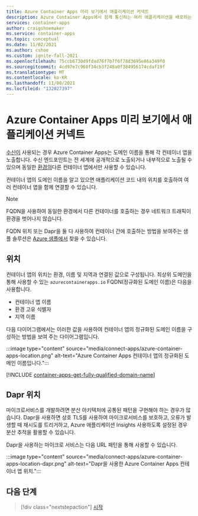 ```yaml
---
title: Azure Container Apps 미리 보기에서 애플리케이션 커넥트
description: Azure Container Apps에서 함께 통신하는 여러 애플리케이션을 배포하는 방법을 알아봅니다.
services: container-apps
author: craigshoemaker
ms.service: container-apps
ms.topic: conceptual
ms.date: 11/02/2021
ms.author: cshoe
ms.custom: ignite-fall-2021
ms.openlocfilehash: 75ccb6730d9fdad76f7b7f6f78d3695e86a349f0
ms.sourcegitcommit: 4cd97e7c960f34cb3f248a0f384956174cdaf19f
ms.translationtype: MT
ms.contentlocale: ko-KR
ms.lasthandoff: 11/08/2021
ms.locfileid: "132027397"
---
```

# <a name="connect-applications-in-azure-container-apps-preview"></a>Azure Container Apps 미리 보기에서 애플리케이션 커넥트

[수신이](ingress.md) 사용되는 경우 Azure Container Apps는 도메인 이름을 통해 각 컨테이너 앱을 노출합니다. 수신 엔드포인트는 전 세계에 공개적으로 노출되거나 내부적으로 노출될 수 있으며 동일한 [환경의](environment.md)다른 컨테이너 앱에서만 사용할 수 있습니다.

컨테이너 앱의 도메인 이름을 알고 있으면 애플리케이션 코드 내의 위치를 호출하여 여러 컨테이너 앱을 함께 연결할 수 있습니다.

> [!NOTE]
> FQDN을 사용하여 동일한 환경에서 다른 컨테이너를 호출하는 경우 네트워크 트래픽이 환경을 벗어나지 않습니다.

FQDN 위치 또는 Dapr을 둘 다 사용하여 컨테이너 간에 호출하는 방법을 보여주는 샘플 솔루션은 [Azure 샘플에서](https://github.com/Azure-Samples/container-apps-connect-multiple-apps) 찾을 수 있습니다.

## <a name="location"></a>위치

컨테이너 앱의 위치는 환경, 이름 및 지역과 연결된 값으로 구성됩니다. 최상위 도메인을 통해 사용할 수 있는 `azurecontainerapps.io` FQDN(정규화된 도메인 이름)은 다음을 사용합니다.

- 컨테이너 앱 이름
- 환경 고유 식별자
- 지역 이름

다음 다이어그램에서는 이러한 값을 사용하여 컨테이너 앱의 정규화된 도메인 이름을 구성하는 방법을 보여 주는 다이어그램입니다.

:::image type="content" source="media/connect-apps/azure-container-apps-location.png" alt-text="Azure Container Apps 컨테이너 앱의 정규화된 도메인 이름입니다.":::

[!INCLUDE [container-apps-get-fully-qualified-domain-name](../../includes/container-apps-get-fully-qualified-domain-name.md)]

## <a name="dapr-location"></a>Dapr 위치

마이크로서비스를 개발하려면 분산 아키텍처에 공통된 패턴을 구현해야 하는 경우가 많습니다. Dapr을 사용하면 상호 TLS를 사용하여 마이크로서비스를 보호하고, 오류가 발생할 때 재시도를 트리거하고, Azure 애플리케이션 Insights 사용하도록 설정된 경우 분산 추적을 활용할 수 있습니다.

Dapr을 사용하는 마이크로 서비스는 다음 URL 패턴을 통해 사용할 수 있습니다.

:::image type="content" source="media/connect-apps/azure-container-apps-location-dapr.png" alt-text="Dapr을 사용한 Azure Container Apps 컨테이너 앱 위치.":::

## <a name="next-steps"></a>다음 단계

> [!div class="nextstepaction"]
> [시작](get-started.md)
